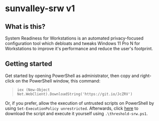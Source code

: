 # sunvalley-srw v1

## What is this?
System Readiness for Workstations is an automated privacy-focused configuration tool which debloats and tweaks Windows 11 Pro N for Workstations to improve it's performance and reduce the user's footprint.

## Getting started
Get started by opening PowerShell as administrator, then copy and right-click on the PowerShell window, this command:
> `iex (New-Object Net.WebClient).DownloadString('https://git.io/JcZRV')`

Or, if you prefer, allow the execution of untrusted scripts on PowerShell by using `Set-ExecutionPolicy unrestricted`. Afterwards, click [here](https://raw.githubusercontent.com/gfelipe099/sunvalley-srw/master/sunvalley-srw.ps1) to download the script and execute it yourself using `.\threshold-srw.ps1`.
